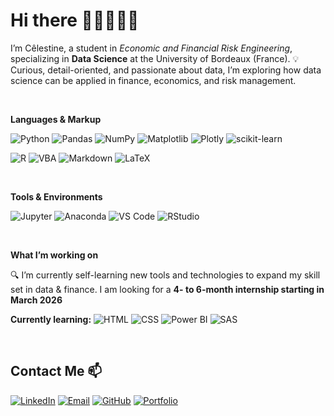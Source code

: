 # Hi there 👋🏻👩🏻‍💻

I’m Cêlestine, a student in *Economic and Financial Risk Engineering*, specializing in **Data Science** at the University of Bordeaux (France).
💡 Curious, detail-oriented, and passionate about data, I’m exploring how data science can be applied in finance, economics, and risk management.

&nbsp;&nbsp;

**Languages & Markup**

![Python](https://img.shields.io/badge/Python-3776AB?style=for-the-badge&logo=python&logoColor=white)
![Pandas](https://img.shields.io/badge/Pandas-150458?style=for-the-badge&logo=pandas&logoColor=white)
![NumPy](https://img.shields.io/badge/NumPy-013243?style=for-the-badge&logo=numpy&logoColor=white)
![Matplotlib](https://img.shields.io/badge/Matplotlib-11557C?style=for-the-badge&logo=matplotlib&logoColor=white)
![Plotly](https://img.shields.io/badge/Plotly-3F4F75?style=for-the-badge&logo=plotly&logoColor=white)
![scikit-learn](https://img.shields.io/badge/scikit--learn-F7931E?style=for-the-badge&logo=scikit-learn&logoColor=white)

![R](https://img.shields.io/badge/R-276DC3?style=for-the-badge&logo=r&logoColor=white)
![VBA](https://img.shields.io/badge/VBA-00A300?style=for-the-badge&logo=microsoft-excel&logoColor=white)
![Markdown](https://img.shields.io/badge/Markdown-000000?style=for-the-badge&logo=markdown&logoColor=white)
![LaTeX](https://img.shields.io/badge/LaTeX-008080?style=for-the-badge&logo=latex&logoColor=white)

&nbsp;

**Tools & Environments**

![Jupyter](https://img.shields.io/badge/Jupyter-F37626?style=for-the-badge&logo=jupyter&logoColor=white)
![Anaconda](https://img.shields.io/badge/Anaconda-44A833?style=for-the-badge&logo=anaconda&logoColor=white)
![VS Code](https://img.shields.io/badge/VSCode-007ACC?style=for-the-badge&logo=visual-studio-code&logoColor=white)
![RStudio](https://img.shields.io/badge/RStudio-75AADB?style=for-the-badge&logo=rstudio&logoColor=white)

&nbsp;&nbsp;&nbsp;

**What I’m working on**

🔍 I’m currently self-learning new tools and technologies to expand my skill set in data & finance.
I am looking for a **4- to 6-month internship starting in March 2026**

**Currently learning:**
![HTML](https://img.shields.io/badge/HTML5-E34F26?style=for-the-badge&logo=html5&logoColor=white)
![CSS](https://img.shields.io/badge/CSS3-1572B6?style=for-the-badge&logo=css3&logoColor=white)
![Power BI](https://img.shields.io/badge/PowerBI-F2C811?style=for-the-badge&logo=powerbi&logoColor=black)
![SAS](https://img.shields.io/badge/SAS-0086BE?style=for-the-badge&logo=sas&logoColor=white)

&nbsp;&nbsp;&nbsp;

## Contact Me 📫 

[![LinkedIn](https://img.shields.io/badge/LinkedIn-0077B5?style=for-the-badge&logo=linkedin&logoColor=white)]([https://www.linkedin.com/in/your-link-here](https://www.linkedin.com/in/celestine-cstl/))
[![Email](https://img.shields.io/badge/Email-D14836?style=for-the-badge&logo=gmail&logoColor=white)](mailto:celestine.cstl@gmail.com)
[![GitHub](https://img.shields.io/badge/GitHub-100000?style=for-the-badge&logo=github&logoColor=white)](https://github.com/celestine-cstl)
[![Portfolio](https://img.shields.io/badge/Portfolio-MySite-blue?style=for-the-badge&logo=google-chrome&logoColor=white)](https://celestine-cstl.github.io/webfolio/)

